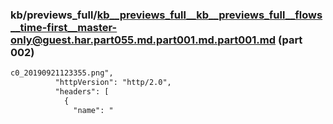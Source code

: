 ### kb/previews_full/kb__previews_full__kb__previews_full__flows__time-first__master-only@guest.har.part055.md.part001.md.part001.md (part 002)

```md
c0_20190921123355.png",
          "httpVersion": "http/2.0",
          "headers": [
            {
              "name": "
```

```

